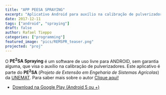 ```yaml
---
title: "APP PEESA SPRAYING"
excerpt: "Aplicativo Android para auxílio na calibração de pulverizadores (portuguese)"
date: 2017-12-11
tags: ["android", "spraying"]
draft: false
author: Rafael Tieppo 
categories: ["programming"]
featured_image: "pics/REMSPR_teaser.png"
projected: "proj"
---
```


O **PE<sup>2</sup>SA Spraying** é um software de uso livre para ANDROID, sem
garantia alguma, que visa o auxílio na calibração de
pulverizadores. Este aplicativo é parte do **PE<sup>2</sup>SA** (*Projeto de
Extensão em Engeharia de Sistemas Agrícolas*) da
[UNEMAT](http://tangara.unemat.br). Para saber mais sobre o autor
[Clique aqui!](https://rafatieppo.github.io)

- [Download na Google Play (Android 5 ou +)](https://play.google.com/store/apps/details?id=brrafaeltieppo.rem.spraying)

